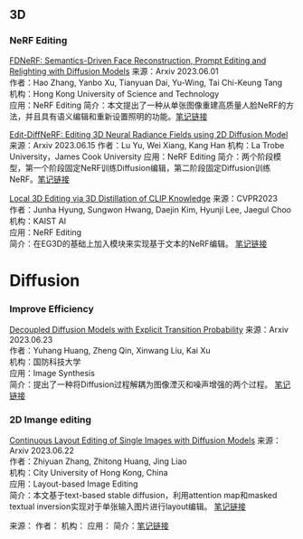 ## 3D
### NeRF Editing
[FDNeRF: Semantics-Driven Face Reconstruction, Prompt Editing and Relighting with Diffusion Models](https://arxiv.org/abs/2306.00783)
来源：Arxiv 2023.06.01  
作者：Hao Zhang, Yanbo Xu, Tianyuan Dai, Yu-Wing, Tai Chi-Keung Tang  
机构：Hong Kong University of Science and Technology  
应用：NeRF Editing
简介：本文提出了一种从单张图像重建高质量人脸NeRF的方法，并且具有语义编辑和重新设置照明的功能。[笔记链接]()  

[Edit-DiffNeRF: Editing 3D Neural Radiance Fields using 2D Diffusion Model](https://arxiv.org/abs/2306.09551)
来源：Arxiv 2023.06.15
作者：Lu Yu, Wei Xiang, Kang Han
机构：La Trobe University，James Cook University
应用：NeRF Editing
简介：两个阶段模型，第一个阶段固定NeRF训练Diffusion编辑，第二阶段固定Diffusion训练NeRF。[笔记链接]()

[Local 3D Editing via 3D Distillation of CLIP Knowledge](https://arxiv.org/abs/2306.12570)
来源：CVPR2023  
作者：Junha Hyung, Sungwon Hwang, Daejin Kim, Hyunji Lee, Jaegul Choo  
机构：KAIST AI  
应用：NeRF Editing  
简介：在EG3D的基础上加入模块来实现基于文本的NeRF编辑。 [笔记链接]()  

# Diffusion  
### Improve Efficiency
[Decoupled Diffusion Models with Explicit Transition Probability](https://arxiv.org/abs/2306.13720)
来源：Arxiv 2023.06.23  
作者：Yuhang Huang, Zheng Qin, Xinwang Liu, Kai Xu  
机构：国防科技大学  
应用：Image Synthesis  
简介：提出了一种将Diffusion过程解耦为图像湮灭和噪声增强的两个过程。 [笔记链接]()  

### 2D Imange editing
[Continuous Layout Editing of Single Images with Diffusion Models](https://arxiv.org/abs/2306.13078)
来源：Arxiv 2023.06.22  
作者：Zhiyuan Zhang, Zhitong Huang, Jing Liao   
机构：City University of Hong Kong, China  
应用：Layout-based Image Editing  
简介：本文基于text-based stable diffusion，利用attention map和masked textual inversion实现对于单张输入图片进行layout编辑。 [笔记链接]()



[]()
来源：
作者：
机构：
应用：
简介：[笔记链接]()
